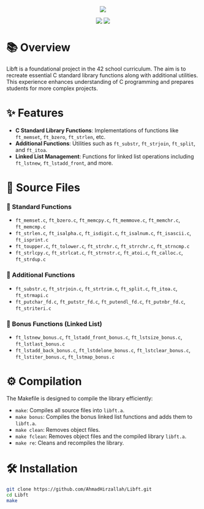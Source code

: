 <p align="center">
   <img src="https://github.com/AhmadHirzallah/Libft/blob/main/banner.png">
</p>

<p align="center">
   <img src="https://img.shields.io/badge/Libft-125%2F100-brightgreen?style=flat-square"/>
   <img src="https://img.shields.io/badge/language-C-blue.svg?style=flat-square"/>
</p>

# 📚 Overview

Libft is a foundational project in the 42 school curriculum. The aim is to recreate essential C standard library functions along with additional utilities. This experience enhances understanding of C programming and prepares students for more complex projects.

# ✨ Features

- **C Standard Library Functions**: Implementations of functions like `ft_memset`, `ft_bzero`, `ft_strlen`, etc.
- **Additional Functions**: Utilities such as `ft_substr`, `ft_strjoin`, `ft_split`, and `ft_itoa`.
- **Linked List Management**: Functions for linked list operations including `ft_lstnew`, `ft_lstadd_front`, and more.

# 📂 Source Files

### 📜 Standard Functions
- `ft_memset.c`, `ft_bzero.c`, `ft_memcpy.c`, `ft_memmove.c`, `ft_memchr.c`, `ft_memcmp.c`
- `ft_strlen.c`, `ft_isalpha.c`, `ft_isdigit.c`, `ft_isalnum.c`, `ft_isascii.c`, `ft_isprint.c`
- `ft_toupper.c`, `ft_tolower.c`, `ft_strchr.c`, `ft_strrchr.c`, `ft_strncmp.c`
- `ft_strlcpy.c`, `ft_strlcat.c`, `ft_strnstr.c`, `ft_atoi.c`, `ft_calloc.c`, `ft_strdup.c`

### 🔧 Additional Functions
- `ft_substr.c`, `ft_strjoin.c`, `ft_strtrim.c`, `ft_split.c`, `ft_itoa.c`, `ft_strmapi.c`
- `ft_putchar_fd.c`, `ft_putstr_fd.c`, `ft_putendl_fd.c`, `ft_putnbr_fd.c`, `ft_striteri.c`

### 🔗 Bonus Functions (Linked List)
- `ft_lstnew_bonus.c`, `ft_lstadd_front_bonus.c`, `ft_lstsize_bonus.c`, `ft_lstlast_bonus.c`
- `ft_lstadd_back_bonus.c`, `ft_lstdelone_bonus.c`, `ft_lstclear_bonus.c`, `ft_lstiter_bonus.c`, `ft_lstmap_bonus.c`

# ⚙️ Compilation

The Makefile is designed to compile the library efficiently:

- `make`: Compiles all source files into `libft.a`.
- `make bonus`: Compiles the bonus linked list functions and adds them to `libft.a`.
- `make clean`: Removes object files.
- `make fclean`: Removes object files and the compiled library `libft.a`.
- `make re`: Cleans and recompiles the library.

# 🛠️ Installation

```bash
git clone https://github.com/AhmadHirzallah/Libft.git
cd Libft
make
